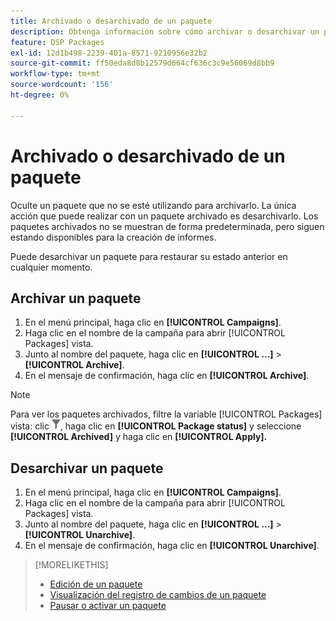 ```yaml
---
title: Archivado o desarchivado de un paquete
description: Obtenga información sobre cómo archivar o desarchivar un paquete.
feature: DSP Packages
exl-id: 12d1b498-2239-401a-8571-9210956e32b2
source-git-commit: ff50eda8d8b12579d664cf636c3c9e56069d8bb9
workflow-type: tm+mt
source-wordcount: '156'
ht-degree: 0%

---
```


# Archivado o desarchivado de un paquete

Oculte un paquete que no se esté utilizando para archivarlo. La única acción que puede realizar con un paquete archivado es desarchivarlo. Los paquetes archivados no se muestran de forma predeterminada, pero siguen estando disponibles para la creación de informes.

Puede desarchivar un paquete para restaurar su estado anterior en cualquier momento.

## Archivar un paquete

1. En el menú principal, haga clic en **[!UICONTROL Campaigns]**.
1. Haga clic en el nombre de la campaña para abrir [!UICONTROL Packages] vista.
1. Junto al nombre del paquete, haga clic en  **[!UICONTROL ...]** > **[!UICONTROL Archive]**.
1. En el mensaje de confirmación, haga clic en **[!UICONTROL Archive]**.

>[!NOTE]
>
>Para ver los paquetes archivados, filtre la variable [!UICONTROL Packages] vista: clic ![Botón Filtro](/help/dsp/assets/filter.png), haga clic en **[!UICONTROL Package status]** y seleccione **[!UICONTROL Archived]** y haga clic en **[!UICONTROL Apply].**

## Desarchivar un paquete

1. En el menú principal, haga clic en **[!UICONTROL Campaigns]**.
1. Haga clic en el nombre de la campaña para abrir [!UICONTROL Packages] vista.
1. Junto al nombre del paquete, haga clic en  **[!UICONTROL ...]** > **[!UICONTROL Unarchive]**.
1. En el mensaje de confirmación, haga clic en **[!UICONTROL Unarchive]**.

>[!MORELIKETHIS]
>
>* [Edición de un paquete](package-edit.md)
>* [Visualización del registro de cambios de un paquete](package-change-log.md)
>* [Pausar o activar un paquete](package-pause-activate.md)

